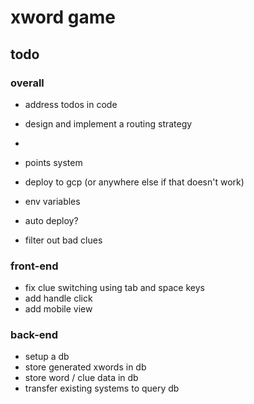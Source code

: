 # xword game

## todo

### overall

- address todos in code
- design and implement a routing strategy
-

- points system

- deploy to gcp (or anywhere else if that doesn't work)
- env variables
- auto deploy?

- filter out bad clues

### front-end

- fix clue switching using tab and space keys
- add handle click
- add mobile view

### back-end

- setup a db
- store generated xwords in db
- store word / clue data in db
- transfer existing systems to query db
